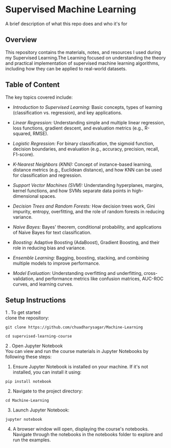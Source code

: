 # Supervised Machine Learning

A brief description of what this repo does and who it's for

## Overview
This repository contains the materials, notes, and resources I used during my Supervised Learning.The Learning focused on understanding the theory and practical implementation of supervised machine learning algorithms, including how they can be applied to real-world datasets.

## Table of Content 
The key topics covered include:<br>
- _Introduction to Supervised Learning:_ Basic concepts, types of learning (classification vs. regression), and key applications.
  
- _Linear Regression:_ Understanding simple and multiple linear regression, loss functions, gradient descent, and evaluation metrics (e.g., R-squared, RMSE).
  
- _Logistic Regression:_ For binary classification, the sigmoid function, decision boundaries, and evaluation (e.g., accuracy, precision, recall, F1-score).
  
- _K-Nearest Neighbors (KNN):_ Concept of instance-based learning, distance metrics (e.g., Euclidean distance), and how KNN can be used for classification and regression.
  
- _Support Vector Machines (SVM):_ Understanding hyperplanes, margins, kernel functions, and how SVMs separate data points in high-dimensional spaces.
  
- _Decision Trees and Random Forests:_ How decision trees work, Gini impurity, entropy, overfitting, and the role of random forests in reducing variance.
 
- _Naive Bayes:_ Bayes' theorem, conditional probability, and applications of Naive Bayes for text classification.
  
- _Boosting:_ Adaptive Boosting (AdaBoost), Gradient Boosting, and their role in reducing bias and variance.
  
- _Ensemble Learning:_ Bagging, boosting, stacking, and combining multiple models to improve performance.
  
- _Model Evaluation:_ Understanding overfitting and underfitting, cross-validation, and performance metrics like confusion matrices, AUC-ROC curves, and learning curves.


## Setup Instructions
1 . To get started \
clone the repository:
``` 
git clone https://github.com/chuadharysagar/Machine-Learning

cd supervised-learning-course
```

2 . Open Jupyter Notebook \
You can view and run the course materials in Jupyter Notebooks by following these steps: 
1. Ensure Jupyter Notebook is installed on your machine. If it's not installed, you can install it using:
```
pip install notebook
```
2. Navigate to the project directory:
```
cd Machine-Learning
```
3. Launch Jupyter Notebook:
```
jupyter notebook
```
4. A browser window will open, displaying the course's notebooks. Navigate through the notebooks in the notebooks folder to explore and run the examples.
